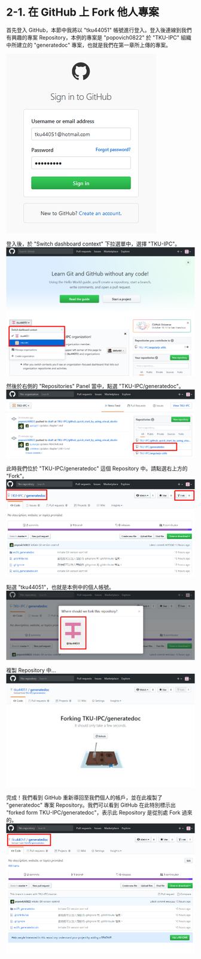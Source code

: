 # 2-1. 在 GitHub 上 Fork 他人專案

首先登入 GitHub，本節中我將以 "tku44051" 帳號進行登入。登入後連線到我們有興趣的專案 Repository，本例的專案是 "popovich0822" 於 "TKU-IPC" 組織中所建立的 "generatedoc" 專案，也就是我們在第一章所上傳的專案。

![](/assets/2-1-1.png)

登入後，於 "Switch dashboard context" 下拉選單中，選擇 "TKU-IPC"。![](/assets/2-1-2.png)

然後於右側的 "Repositories" Panel 當中，點選 "TKU-IPC/generatedoc"。![](/assets/2-1-3.png)

此時我們位於 "TKU-IPC/generatedoc" 這個 Repository 中。請點選右上方的 "Fork"。![](/assets/2-1-4.png)

點選 "tku44051"，也就是本例中的個人帳號。![](/assets/2-1-5.png)

複製 Repository 中...![](/assets/2-1-6.png)

完成！我們看到 GitHub 重新導回至我們個人的帳戶，並在此複製了 "generatedoc" 專案 Repository。我們可以看到 GitHub 在此特別標示出 "forked form TKU-IPC/generatedoc"，表示此 Repository 是從別處 Fork 過來的。![](/assets/2-1-7.png)

